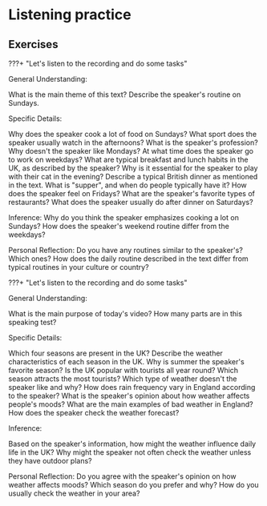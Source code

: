 # Listening practice


## Exercises

???+ "Let's listen to the recording and do some tasks"

<div class="youtube-player" data-id="RwQjB6k2FzuIfH83"></div>

General Understanding:

What is the main theme of this text?
Describe the speaker's routine on Sundays.

Specific Details:

Why does the speaker cook a lot of food on Sundays?
What sport does the speaker usually watch in the afternoons?
What is the speaker's profession?
Why doesn't the speaker like Mondays?
At what time does the speaker go to work on weekdays?
What are typical breakfast and lunch habits in the UK, as described by the speaker?
Why is it essential for the speaker to play with their cat in the evening?
Describe a typical British dinner as mentioned in the text.
What is "supper", and when do people typically have it?
How does the speaker feel on Fridays?
What are the speaker's favorite types of restaurants?
What does the speaker usually do after dinner on Saturdays?

Inference:
Why do you think the speaker emphasizes cooking a lot on Sundays?
How does the speaker's weekend routine differ from the weekdays?

Personal Reflection:
Do you have any routines similar to the speaker's? Which ones?
How does the daily routine described in the text differ from typical routines in your culture or country?

???+ "Let's listen to the recording and do some tasks"


<div class="youtube-player" data-id="V9A2708K8Tlz3GwK"></div>

General Understanding:

What is the main purpose of today's video?
How many parts are in this speaking test?

Specific Details:

Which four seasons are present in the UK?
Describe the weather characteristics of each season in the UK.
Why is summer the speaker's favorite season?
Is the UK popular with tourists all year round? Which season attracts the most tourists?
Which type of weather doesn't the speaker like and why?
How does rain frequency vary in England according to the speaker?
What is the speaker's opinion about how weather affects people's moods?
What are the main examples of bad weather in England?
How does the speaker check the weather forecast?

Inference:

Based on the speaker's information, how might the weather influence daily life in the UK?
Why might the speaker not often check the weather unless they have outdoor plans?

Personal Reflection:
Do you agree with the speaker's opinion on how weather affects moods?
Which season do you prefer and why?
How do you usually check the weather in your area?
